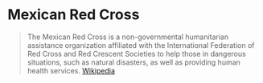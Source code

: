 # Mexican Red Cross

> The Mexican Red Cross is a non-governmental humanitarian assistance organization affiliated with the International Federation of Red Cross and Red Crescent Societies to help those in dangerous situations, such as natural disasters, as well as providing human health services. [Wikipedia](https://en.wikipedia.org/wiki/Mexican_Red_Cross)


